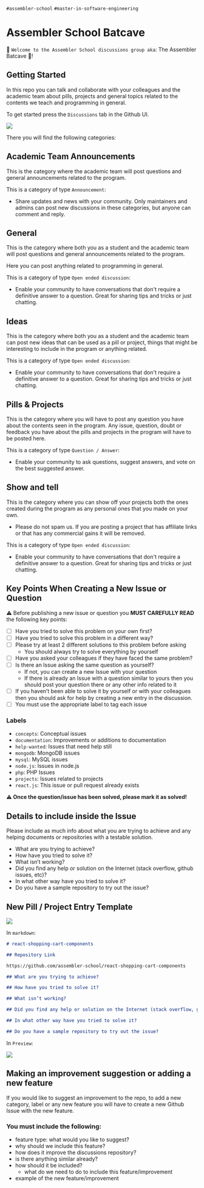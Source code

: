 `#assembler-school` `#master-in-software-engineering`

# Assembler School Batcave

👋 `Welcome to the Assembler School discussions group aka`: The Assembler Batcave 🦇!

## Getting Started

In this repo you can talk and collaborate with your colleagues and the academic team about pills, projects and general topics related to the contents we teach and programming in general.

To get started press the `Discussions` tab in the Github UI.

<img src="src/img/discussions-tab.png">

There you will find the following categories:

## Academic Team Announcements

This is the category where the academic team will post questions and general announcements related to the program.

This is a category of type `Announcement`:

- Share updates and news with your community. Only maintainers and admins can post new discussions in these categories, but anyone can comment and reply.

## General

This is the category where both you as a student and the academic team will post questions and general announcements related to the program.

Here you can post anything related to programming in general.

This is a category of type `Open ended discussion`:

- Enable your community to have conversations that don't require a definitive answer to a question. Great for sharing tips and tricks or just chatting.

## Ideas

This is the category where both you as a student and the academic team can post new ideas that can be used as a pill or project, things that might be interesting to include in the program or anything related.

This is a category of type `Open ended discussion`:

- Enable your community to have conversations that don't require a definitive answer to a question. Great for sharing tips and tricks or just chatting.

## Pills & Projects

This is the category where you will have to post any question you have about the contents seen in the program. Any issue, question, doubt or feedback you have about the pills and projects in the program will have to be posted here.

This is a category of type `Question / Answer`:

- Enable your community to ask questions, suggest answers, and vote on the best suggested answer.

## Show and tell

This is the category where you can show off your projects both the ones created during the program as any personal ones that you made on your own.

- Please do not spam us. If you are posting a project that has affiliate links or that has any commercial gains it will be removed.

This is a category of type `Open ended discussion`:

- Enable your community to have conversations that don't require a definitive answer to a question. Great for sharing tips and tricks or just chatting.

## Key Points When Creating a New Issue or Question

⚠️ Before publishing a new issue or question you **MUST CAREFULLY READ** the following key points:

- [ ] Have you tried to solve this problem on your own first?
- [ ] Have you tried to solve this problem in a different way?
- [ ] Please try at least 2 different solutions to this problem before asking
  - You should always try to solve everything by yourself
- [ ] Have you asked your colleagues if they have faced the same problem?
- [ ] Is there an Issue asking the same question as yourself?
  - If not, you can create a new Issue with your question
  - If there is already an Issue with a question similar to yours then you should post your question there or any other info related to it
- [ ] If you haven’t been able to solve it by yourself or with your colleagues then you should ask for help by creating a new entry in the discussion.
- [ ] You must use the appropriate label to tag each issue

### Labels

- `concepts`: Conceptual issues
- `documentation`: Improvements or additions to documentation
- `help-wanted`: Issues that need help still
- `mongodb`: MongoDB issues
- `mysql`: MySQL issues
- `node.js`: Issues in node.js
- `php`: PHP Issues
- `projects`: Issues related to projects
- `react.js`: This issue or pull request already exists

**⚠️ Once the question/issue has been solved, please mark it as solved!**

## Details to include inside the Issue

Please include as much info about what you are trying to achieve and any helping documents or repositories with a testable solution.

- What are you trying to achieve?
- How have you tried to solve it?
- What isn’t working?
- Did you find any help or solution on the Internet (stack overflow, github issues, etc)?
- In what other way have you tried to solve it?
- Do you have a sample repository to try out the issue?

## New Pill / Project Entry Template

<img src="src/img/new-question-template.png">

In `markdown`:

```markdown
# react-shopping-cart-components

## Repository Link

https://github.com/assembler-school/react-shopping-cart-components

## What are you trying to achieve?

## How have you tried to solve it?

## What isn’t working?

## Did you find any help or solution on the Internet (stack overflow, github issues, etc)?

## In what other way have you tried to solve it?

## Do you have a sample repository to try out the issue?
```

In `Preview`:

<img src="src/img/new-question-template-preview.png">

## Making an improvement suggestion or adding a new feature

If you would like to suggest an improvement to the repo, to add a new category, label or any new feature you will have to create a new Github Issue with the new feature.

### You must include the following:

- feature type: what would you like to suggest?
- why should we include this feature?
- how does it improve the discussions repository?
- is there anything similar already?
- how should it be included?
  - what do we need to do to include this feature/improvement
- example of the new feature/improvement
